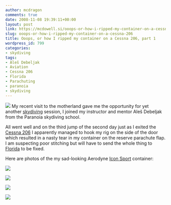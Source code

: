 ```yaml
---
author: mcdragon
comments: true
date: 2008-11-08 19:39:11+00:00
layout: post
link: https://mcdowell.si/ooops-or-how-i-ripped-my-container-on-a-cessna-206-799.html
slug: ooops-or-how-i-ripped-my-container-on-a-cessna-206
title: Ooops, or how I ripped my container on a Cessna 206, part 1
wordpress_id: 799
categories:
- skydiving
tags:
- Aleš Debeljak
- Aviation
- Cessna 206
- Florida
- Parachuting
- paranoia
- skydiving
---
```


![](https://img.mcdowell.si/2008/11/pa1900231-1.jpg)
My recent visit to the motherland gave me the opportunity for yet another [skydiving](http://en.wikipedia.org/wiki/Parachuting) session, I joined my instructor and mentor Aleš Debeljak from the Paranoia skydiving school.

All went well and on the third jump of the second day just as I exited the [Cessna 206](http://en.wikipedia.org/wiki/Cessna_206) I apparently managed to hook my rig on the side of the door which resulted in a nasty tear in my container on the reserve parachute flap. I am suspecting poor stitching but will have to send the whole thing to [Florida](http://en.wikipedia.org/wiki/Florida) to be fixed.

Here are photos of the my sad-looking Aerodyne [Icon Sport](http://en.wikipedia.org/wiki/Icon_Sport) container:

[![](https://img.mcdowell.si/2008/11/pa1900221-1.jpg)](https://img.mcdowell.si/2008/11/pa1900221.jpg)

[![](https://img.mcdowell.si/2008/11/pa1900211-1.jpg)](https://img.mcdowell.si/2008/11/pa1900211.jpg)

[![](https://img.mcdowell.si/2008/11/pa1900201-1.jpg)](https://img.mcdowell.si/2008/11/pa1900201.jpg)

[![](https://img.mcdowell.si/2008/11/pa1900191-1.jpg)](https://img.mcdowell.si/2008/11/pa1900191.jpg)


